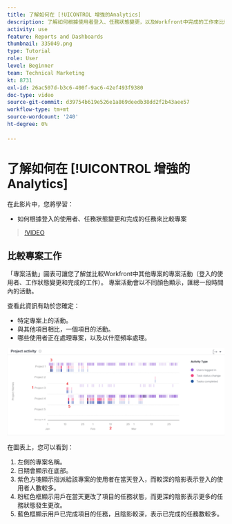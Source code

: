 ```yaml
---
title: 了解如何在 [!UICONTROL 增強的Analytics]
description: 了解如何根據使用者登入、任務狀態變更，以及Workfront中完成的工作來比較專案。
activity: use
feature: Reports and Dashboards
thumbnail: 335049.png
type: Tutorial
role: User
level: Beginner
team: Technical Marketing
kt: 8731
exl-id: 26ac507d-b3c6-400f-9ac6-42ef493f9380
doc-type: video
source-git-commit: d39754b619e526e1a869deedb38dd2f2b43aee57
workflow-type: tm+mt
source-wordcount: '240'
ht-degree: 0%

---
```


# 了解如何在 [!UICONTROL 增強的Analytics]

在此影片中，您將學習：

* 如何根據登入的使用者、任務狀態變更和完成的任務來比較專案

>[!VIDEO](https://video.tv.adobe.com/v/335049/?quality=12)

## 比較專案工作

「專案活動」圖表可讓您了解並比較Workfront中其他專案的專案活動（登入的使用者、工作狀態變更和完成的工作）。 專案活動會以不同顏色顯示，匯總一段時間內的活動。

查看此資訊有助於您確定：

* 特定專案上的活動。
* 與其他項目相比，一個項目的活動。
* 哪些使用者正在處理專案，以及以什麼頻率處理。

![此影像顯示專案活動，其中包含下方項目符號中所述區域的數字](assets/section-2-5.png)

在圖表上，您可以看到：

1. 左側的專案名稱。
1. 日期會顯示在底部。
1. 紫色方塊顯示指派給該專案的使用者在當天登入，而較深的陰影表示登入的使用者人數較多。
1. 粉紅色框顯示用戶在當天更改了項目的任務狀態，而更深的陰影表示更多的任務狀態發生更改。
1. 藍色框顯示用戶已完成項目的任務，且陰影較深，表示已完成的任務數較多。
